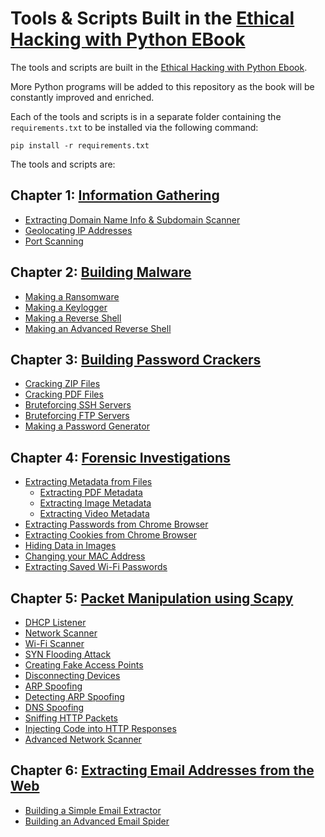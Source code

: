 # Tools & Scripts Built in the [Ethical Hacking with Python EBook](https://www.thepythoncode.com/ethical-hacking-with-python-ebook)

The tools and scripts are built in the [Ethical Hacking with Python Ebook](https://www.thepythoncode.com/ethical-hacking-with-python-ebook).

More Python programs will be added to this repository as the book will be constantly improved and enriched.

Each of the tools and scripts is in a separate folder containing the `requirements.txt` to be installed via the following command:
```
pip install -r requirements.txt
```
The tools and scripts are:
## Chapter 1: [Information Gathering](chapter-1/)
- [Extracting Domain Name Info & Subdomain Scanner](chapter-1/domain-names/)
- [Geolocating IP Addresses](chapter-1/geolocation/)
- [Port Scanning](chapter-1/port-scanning/)
## Chapter 2: [Building Malware](chapter-2/)
- [Making a Ransomware](chapter-2/ransomware/)
- [Making a Keylogger](chapter-2/keylogger/)
- [Making a Reverse Shell](chapter-2/simple-reverse-shell/)
- [Making an Advanced Reverse Shell](chapter-2/advanced-reverse-shell/)
## Chapter 3: [Building Password Crackers](chapter-3/)
- [Cracking ZIP Files](chapter-3/cracking/zip-cracker/)
- [Cracking PDF Files](chapter-3/cracking/pdf-cracker/)
- [Bruteforcing SSH Servers](chapter-3/cracking/bruteforce-ssh/)
- [Bruteforcing FTP Servers](chapter-3/cracking/bruteforce-ftp/)
- [Making a Password Generator](chapter-3/passwordgenerator/)
## Chapter 4: [Forensic Investigations](chapter-4/)
- [Extracting Metadata from Files](chapter-4/extract-metadata-from-files/)
    - [Extracting PDF Metadata](chapter-4/extract-metadata-from-files/)
    - [Extracting Image Metadata](chapter-4/extract-metadata-from-files/)
    - [Extracting Video Metadata](chapter-4/extract-metadata-from-files/)
- [Extracting Passwords from Chrome Browser](chapter-4/extract-chrome-data/)
- [Extracting Cookies from Chrome Browser](chapter-4/extract-chrome-data/)
- [Hiding Data in Images](chapter-4/steganography/)
- [Changing your MAC Address](chapter-4/mac-address-changer/)
- [Extracting Saved Wi-Fi Passwords](chapter-4/extract-wifi-passwords/)
## Chapter 5: [Packet Manipulation using Scapy](chapter-5/)
- [DHCP Listener](chapter-5/dhcp-listener/)
- [Network Scanner](chapter-5/network-scanner/)
- [Wi-Fi Scanner](chapter-5/wifi-scanner/)
- [SYN Flooding Attack](chapter-5/syn-flood)
- [Creating Fake Access Points](chapter-5/fake-access-points/)
- [Disconnecting Devices](chapter-5/disconnect-devices/)
- [ARP Spoofing](chapter-5/arp-spoof/)
- [Detecting ARP Spoofing](chapter-5/detect-arp-spoof/)
- [DNS Spoofing](chapter-5/dns-spoof/)
- [Sniffing HTTP Packets](chapter-5/sniff-http-packets/)
- [Injecting Code into HTTP Responses](chapter-5/inject-code-onto-http/)
- [Advanced Network Scanner](chapter-5/advanced-network-scanner/)
## Chapter 6: [Extracting Email Addresses from the Web](chapter-6/)
- [Building a Simple Email Extractor](chapter-6/email-spider/)
- [Building an Advanced Email Spider](chapter-6/email-spider/)
